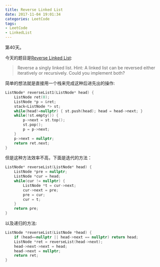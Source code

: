 ```yaml
---
title: Reverse Linked List
date: 2017-11-04 19:01:34
categories: LeetCode
tags:
- LeetCode
- LinkedList
---
```


第40天。

今天的题目是[Reverse Linked List](https://leetcode.com/problems/reverse-linked-list/discuss/):

> Reverse a singly linked list.
> Hint:
> A linked list can be reversed either iteratively or recursively. Could you implement both?

简单的想法就是直接用一个栈来完成这种后进先出的操作:

```c++
ListNode* reverseList1(ListNode* head) {
    ListNode ret(0);
    ListNode *p = &ret;
    stack<ListNode *> st;
    while(head!=nullptr) { st.push(head); head = head->next; }
    while(!st.empty()) {
        p->next = st.top();
        st.pop();
        p = p->next;
    }
    p->next = nullptr;
    return ret.next;
}
```

但是这种方法效率不高，下面是迭代的方法：

```c++
ListNode* reverseList(ListNode* head) {
    ListNode *pre = nullptr;
    ListNode *cur = head;
    while(cur != nullptr) {
        ListNode *t = cur->next;
        cur->next = pre;
        pre = cur;
        cur = t;
    }
    return pre;
}
```

以及递归的方法:

```c++
ListNode *reverseList(ListNode *head) {
    if (head==nullptr || head->next == nullptr) return head;
    ListNode *ret = reverseList(head->next);
    head->next->next = head;
    head->next = nullptr;
    return ret;
}
```